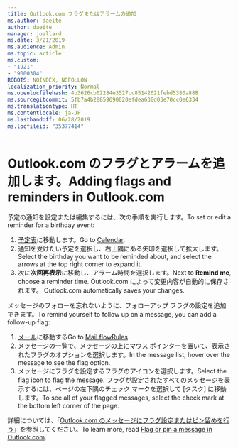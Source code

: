 ```yaml
---
title: Outlook.com フラグまたはアラームの追加
ms.author: daeite
author: daeite
manager: joallard
ms.date: 3/21/2019
ms.audience: Admin
ms.topic: article
ms.custom:
- "1921"
- "9000304"
ROBOTS: NOINDEX, NOFOLLOW
localization_priority: Normal
ms.openlocfilehash: 4b3626cb02284e3527cc85142621febd5380a888
ms.sourcegitcommit: 5fb7a4b28859690020efdea630d03e70cc0e6334
ms.translationtype: HT
ms.contentlocale: ja-JP
ms.lasthandoff: 06/28/2019
ms.locfileid: "35377414"
---
```

# <a name="adding-flags-and-reminders-in-outlookcom"></a><span data-ttu-id="287ae-102">Outlook.com のフラグとアラームを追加します。</span><span class="sxs-lookup"><span data-stu-id="287ae-102">Adding flags and reminders in Outlook.com</span></span>

<span data-ttu-id="287ae-103">予定の通知を設定または編集するには、次の手順を実行します。</span><span class="sxs-lookup"><span data-stu-id="287ae-103">To set or edit a reminder for a birthday event:</span></span>

1. <span data-ttu-id="287ae-104">[予定表](https://outlook.live.com/calendar/)に移動します。</span><span class="sxs-lookup"><span data-stu-id="287ae-104">Go to [Calendar](https://outlook.live.com/calendar/).</span></span>
1. <span data-ttu-id="287ae-105">通知を受けたい予定を選択し、右上隅にある矢印を選択して拡大します。</span><span class="sxs-lookup"><span data-stu-id="287ae-105">Select the birthday you want to be reminded about, and select the arrows at the top right corner to expand it.</span></span>
1. <span data-ttu-id="287ae-106">次に**次回再表示**に移動し、アラーム時間を選択します。</span><span class="sxs-lookup"><span data-stu-id="287ae-106">Next to **Remind me**, choose a reminder time.</span></span><span data-ttu-id="287ae-107"> Outlook.com によって変更内容が自動的に保存されます。</span><span class="sxs-lookup"><span data-stu-id="287ae-107"> Outlook.com automatically saves your changes.</span></span>

<span data-ttu-id="287ae-108">メッセージのフォローを忘れないように、フォローアップ フラグの設定を追加できます。</span><span class="sxs-lookup"><span data-stu-id="287ae-108">To remind yourself to follow up on a message, you can add a follow-up flag:</span></span>

1. <span data-ttu-id="287ae-109">[メール](https://outlook.live.com/mail/)に移動する</span><span class="sxs-lookup"><span data-stu-id="287ae-109">Go to [Mail flowRules](https://outlook.live.com/mail/).</span></span>
1. <span data-ttu-id="287ae-110">メッセージの一覧で、メッセージの上にマウス ポインターを置いて、表示されたフラグのオプションを選択します。</span><span class="sxs-lookup"><span data-stu-id="287ae-110">In the message list, hover over the message to see the flag option.</span></span>
1. <span data-ttu-id="287ae-111">メッセージにフラグを設定するフラグのアイコンを選択します。</span><span class="sxs-lookup"><span data-stu-id="287ae-111">Select the flag icon to flag the message.</span></span> <span data-ttu-id="287ae-112">フラグが設定されたすべてのメッセージを表示するには、ページの左下隅のチェック マークを選択して [タスク] に移動します。</span><span class="sxs-lookup"><span data-stu-id="287ae-112">To see all of your flagged messages, select the check mark at the bottom left corner of the page.</span></span>
 
<span data-ttu-id="287ae-113">詳細については、「[Outlook.com のメッセージにフラグ設定またはピン留めを行う](https://support.office.com/article/8e911e69-30d6-4cc8-8c71-a1163560618a)」を参照してください。</span><span class="sxs-lookup"><span data-stu-id="287ae-113">To learn more, read [Flag or pin a message in Outlook.com](https://support.office.com/article/8e911e69-30d6-4cc8-8c71-a1163560618a).</span></span>
